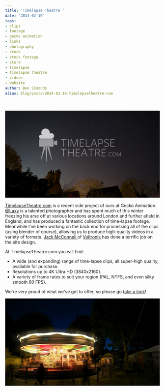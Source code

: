 ```yaml
---
title: 'Timelapse Theatre '
date: '2014-02-19'
tags:
- clips
- footage
- gecko animation
- links
- photography
- stock
- stock footage
- store
- timelapse
- timelapse theatre
- videos
- website
author: Ben Simonds
alias: blog/posts/2014-02-19-timelapsetheatre-com

---
```


[![StarsA_0206Logo](/images/old/starsa_0206logo.jpg?w=950)](https://www.timelapsetheatre.com/)

[TimelapseTheatre.com](https://www.timelapsetheatre.com/) is a recent side project of ours at Gecko Animation. [@Laxy](https://twitter.com/laxy) is a talented photographer and has spent much of this winter freezing his arse off at various locations around London and further afield in England, and has produced a fantastic collection of time-lapse footage. Meanwhile I've been working on the back end for processing all of the clips (using blender of course), allowing us to produce high-quality videos in a variety of formats. [Jack McConnell ](https://twitter.com/jackmcconnell)of [Voltronik](http://www.voltronik.co.uk/) has done a terrific job on the site design.

At TimelapseTheatre.com you will find:

  * A wide (and expanding) range of time-lapse clips, all super-high quality, available for purchase.
  * Resolutions up to 4K Ultra HD (3840x2160).
  * A variety of frame rates to suit your region (PAL, NTFS, and even silky smooth 60 FPS).

We're very proud of what we've got to offer, so please go [take a look](https://www.timelapsetheatre.com/)! 

[![Carousel_Short_0211](/images/old/carousel_short_0211.jpg?w=950)](https://www.timelapsetheatre.com/)



